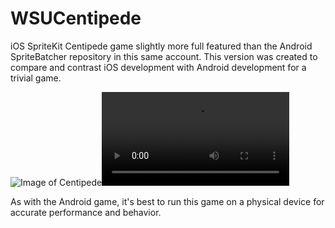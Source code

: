 # WSUCentipede
iOS SpriteKit Centipede game slightly more full featured than the Android SpriteBatcher repository in this same account. This version was created to compare and contrast iOS development with Android development for a trivial game.

![Image of Centipede](http://cdn.rawgit.com/erikbuck/WSUCentipede/master/WSUCentipedeScreenshot.png)![Movie of Centipede](http://cdn.rawgit.com/erikbuck/WSUCentipede/master/WSUCentipede.mov)

As with the Android game, it's best to run this game on a physical device for accurate performance and behavior.

